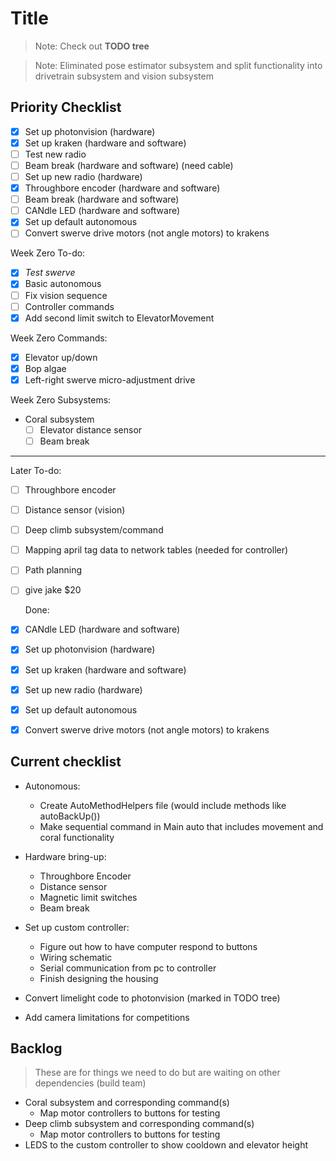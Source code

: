 # Title

> Note: Check out **TODO tree**

> Note: Eliminated pose estimator subsystem and split functionality into drivetrain subsystem and vision subsystem

## Priority Checklist

- [x] Set up photonvision (hardware)
- [x] Set up kraken (hardware and software)
- [ ] Test new radio
- [ ] Beam break (hardware and software) (need cable)
- [ ] Set up new radio (hardware)
- [x] Throughbore encoder (hardware and software)
- [ ] Beam break (hardware and software)
- [ ] CANdle LED (hardware and software)
- [x] Set up default autonomous
- [ ] Convert swerve drive motors (not angle motors) to krakens

Week Zero To-do:
- [x] *Test swerve*
- [x] Basic autonomous
- [ ] Fix vision sequence
- [ ] Controller commands
- [x] Add second limit switch to ElevatorMovement

Week Zero Commands:
- [x] Elevator up/down
- [x] Bop algae
- [x] Left-right swerve micro-adjustment drive

Week Zero Subsystems:
- Coral subsystem
  - [ ] Elevator distance sensor
  - [ ] Beam break

---

  Later To-do:
- [ ] Throughbore encoder
- [ ] Distance sensor (vision)
- [ ] Deep climb subsystem/command
- [ ] Mapping april tag data to network tables (needed for controller)
- [ ] Path planning
- [ ] give jake $20


  Done:
- [x] CANdle LED (hardware and software)
- [x] Set up photonvision (hardware)
- [x] Set up kraken (hardware and software)
- [x] Set up new radio (hardware)
- [x] Set up default autonomous
- [x] Convert swerve drive motors (not angle motors) to krakens


## Current checklist

- Autonomous:
  - Create AutoMethodHelpers file (would include methods like autoBackUp())
  - Make sequential command in Main auto that includes movement and coral functionality

- Hardware bring-up:
  - Throughbore Encoder
  - Distance sensor
  - Magnetic limit switches
  - Beam break

- Set up custom controller:
  - Figure out how to have computer respond to buttons
  - Wiring schematic
  - Serial communication from pc to controller
  - Finish designing the housing

- Convert limelight code to photonvision (marked in TODO tree)
- Add camera limitations for competitions

## Backlog

> These are for things we need to do but are waiting on other dependencies (build team)

- Coral subsystem and corresponding command(s)
  - Map motor controllers to buttons for testing
- Deep climb subsystem and corresponding command(s)
  - Map motor controllers to buttons for testing
- LEDS to the custom controller to show cooldown and elevator height
